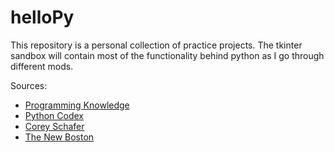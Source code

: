 # helloPy
This repository is a personal collection of practice projects. The tkinter sandbox will contain most of the functionality behind python as I go through different mods. 

Sources:
- [Programming Knowledge](https://www.youtube.com/channel/UCs6nmQViDpUw0nuIx9c_WvA)
- [Python Codex](https://www.youtube.com/channel/UCBwpMr85NLRe4RmfE6jTRnw) 
- [Corey Schafer](https://www.youtube.com/channel/UCCezIgC97PvUuR4_gbFUs5g)
- [The New Boston](https://www.youtube.com/user/thenewboston)
